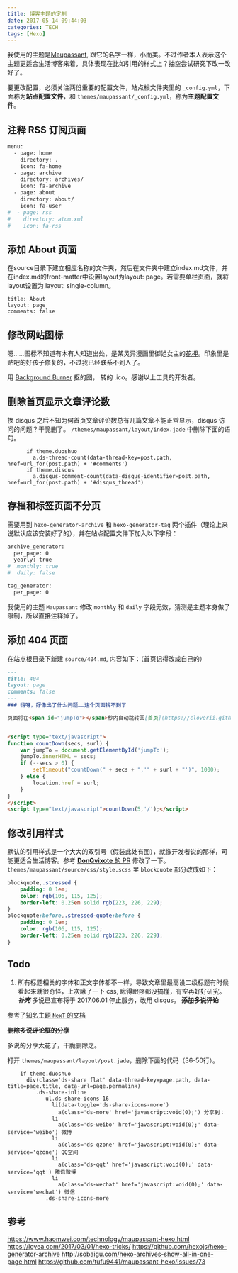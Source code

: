 ```yaml
---
title: 博客主题的定制
date: 2017-05-14 09:44:03
categories: TECH
tags: [Hexo]
---
```

我使用的主题是[Maupassant](https://github.com/tufu9441/maupassant-hexo), 跟它的名字一样，小而美。不过作者本人表示这个主题更适合生活博客来着，具体表现在比如引用的样式上？抽空尝试研究下改一改好了。

要更改配置，必须关注两份重要的配置文件，站点根文件夹里的 `_config.yml`，下面称为**站点配置文件**，和 `themes/maupassant/_config.yml`，称为**主题配置文件**。
<!--more-->

## 注释 RSS 订阅页面
```bash
menu:
  - page: home
    directory: .
    icon: fa-home
  - page: archive
    directory: archives/
    icon: fa-archive 
  - page: about
    directory: about/
    icon: fa-user
#  - page: rss
#    directory: atom.xml
#    icon: fa-rss
```
## 添加 About 页面
在source目录下建立相应名称的文件夹，然后在文件夹中建立index.md文件，并在index.md的front-matter中设置layout为layout: page。若需要单栏页面，就将layout设置为 layout: single-column。
```
title: About
layout: page
comments: false
```

## 修改网站图标

嗯……图标不知道有木有人知道出处，是某灵异漫画里御姐女主的[花押](https://zh.wikipedia.org/wiki/%E8%8A%B1%E6%8A%BC)。印象里是贴吧的好孩子修复的，不过我已经联系不到人了。

用 [Background Burner](https://burner.bonanza.com/) 抠的图，[](https://iconverticons.com/online/) 转的 .ico。感谢以上工具的开发者。

## 删除首页显示文章评论数
换 disqus 之后不知为何首页文章评论数总有几篇文章不能正常显示，disqus 访问的问题？干脆删了。
`/themes/maupassant/layout/index.jade` 中删除下面的语句。

```jade
      if theme.duoshuo
        a.ds-thread-count(data-thread-key=post.path, href=url_for(post.path) + '#comments')
	  if theme.disqus
        a.disqus-comment-count(data-disqus-identifier=post.path, href=url_for(post.path) + '#disqus_thread')
```

## 存档和标签页面不分页
需要用到 `hexo-generator-archive` 和 `hexo-generator-tag` 两个插件（理论上来说默认应该安装好了的），并在站点配置文件下加入以下字段：
```bash
archive_generator:
  per_page: 0
  yearly: true
#  monthly: true
#  daily: false

tag_generator:
  per_page: 0
```
我使用的主题 `Maupassant` 修改 `monthly` 和 `daily` 字段无效，猜测是主题本身做了限制，所以直接注释掉了。

## 添加 404 页面
在站点根目录下新建 `source/404.md`, 内容如下：（首页记得改成自己的）
```markdown
---
title: 404
layout: page
comments: false
---
### 嗨呀，好像出了什么问题……这个页面找不到了

页面将在<span id="jumpTo"></span>秒内自动跳转回[首页](https://cloverii.github.io)


<script type="text/javascript">
function countDown(secs, surl) {
    var jumpTo = document.getElementById('jumpTo');
    jumpTo.innerHTML = secs;
    if (--secs > 0) {
        setTimeout("countDown(" + secs + ",'" + surl + "')", 1000);
    } else {
        location.href = surl;
    }
}
</script>
<script type="text/javascript">countDown(5,'/');</script>
```

## 修改引用样式

默认的引用样式是一个大大的双引号（假装此处有图），就像开发者说的那样，可能更适合生活博客。参考 [**DonQvixote** 的 PR](https://github.com/tufu9441/maupassant-hexo/pull/266) 修改了一下。`themes/maupassant/source/css/style.scss` 里 `blockquote` 部分改成如下：

```scss
blockquote,.stressed {
    padding: 0 1em;
    color: rgb(106, 115, 125);
    border-left: 0.25em solid rgb(223, 226, 229);
}
blockquote:before,.stressed-quote:before {
    padding: 0 1em;
    color: rgb(106, 115, 125);
    border-left: 0.25em solid rgb(223, 226, 229);
}
```



## Todo

1. 所有标题相关的字体和正文字体都不一样，导致文章里最高设二级标题有时候看起来就很奇怪，上次瞅了一下 css, 瞅得眼疼都没搞懂，有空再好好研究。
***补充***
多说已宣布将于 2017.06.01 停止服务，改用 disqus。
**~~添加多说评论~~**

参考了[知名主题 `NexT` 的文档](http://theme-next.iissnan.com/third-party-services.html)

**~~删除多说评论框的分享~~**

多说的分享太花了，干脆删除之。

打开 `themes/maupassant/layout/post.jade`，删除下面的代码（36-50行）。
```
    if theme.duoshuo
      div(class='ds-share flat' data-thread-key=page.path, data-title=page.title, data-url=page.permalink)
         .ds-share-inline
            ul.ds-share-icons-16
              li(data-toggle='ds-share-icons-more')
                a(class='ds-more' href='javascript:void(0);') 分享到：
              li
                a(class='ds-weibo' href='javascript:void(0);' data-service='weibo') 微博
              li
                a(class='ds-qzone' href='javascript:void(0);' data-service='qzone') QQ空间
              li
                a(class='ds-qqt' href='javascript:void(0);' data-service='qqt') 腾讯微博
              li
                a(class='ds-wechat' href='javascript:void(0);' data-service='wechat') 微信
            .ds-share-icons-more
```
## 参考
https://www.haomwei.com/technology/maupassant-hexo.html
https://loyea.com/2017/03/01/hexo-tricks/
https://github.com/hexojs/hexo-generator-archive
http://sobaigu.com/hexo-archives-show-all-in-one-page.html
https://github.com/tufu9441/maupassant-hexo/issues/73